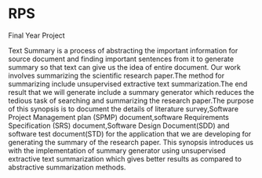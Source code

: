 # RPS
Final Year Project

Text Summary is a process of abstracting the important information for source document and finding important sentences from it to generate summary so that text can give us the idea of entire document. Our work involves summarizing the scientific research paper.The method for summarizing include unsupervised extractive text summarization.The end result that we will generate include a summary generator which reduces the tedious task of searching and summarizing the research paper.The purpose of this synopsis is to document the details of literature survey,Software Project Management plan (SPMP) document,software Requirements Specification (SRS) document,Software Design Document(SDD) and software test document(STD) for the application that we are developing for generating the summary of the research paper. This synopsis introduces us with the implementation of summary generator using unsupervised extractive text summarization which gives better results as compared to abstractive summarization methods.
